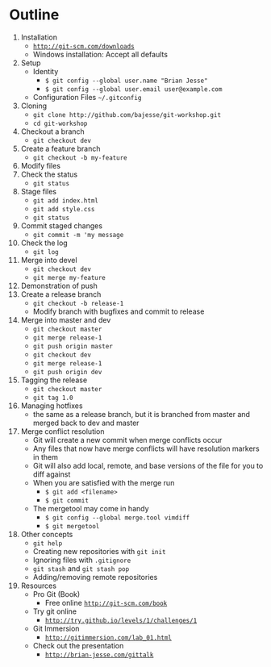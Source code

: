 # Outline

1. Installation
   * [`http://git-scm.com/downloads`](http://git-scm.com/downloads)
   * Windows installation: Accept all defaults
2. Setup
   * Identity 
     - `$ git config --global user.name "Brian Jesse"`
     - `$ git config --global user.email user@example.com`
   * Configuration Files `~/.gitconfig`
3. Cloning
   * `git clone http://github.com/bajesse/git-workshop.git`
   * `cd git-workshop`
4. Checkout a branch
   * `git checkout dev`
5. Create a feature branch
   * `git checkout -b my-feature`
6. Modify files 
7. Check the status
   * `git status`
8. Stage files
   * `git add index.html`
   * `git add style.css`
   * `git status`
9. Commit staged changes
   * `git commit -m 'my message`
10. Check the log
    * `git log`
11. Merge into devel
    * `git checkout dev`
    * `git merge my-feature`
12. Demonstration of push
13. Create a release branch
    * `git checkout -b release-1`
    * Modify branch with bugfixes and commit to release
14. Merge into master and dev
    * `git checkout master`
    * `git merge release-1`
    * `git push origin master`
    * `git checkout dev`
    * `git merge release-1`
    * `git push origin dev`
15. Tagging the release
    * `git checkout master`
    * `git tag 1.0`
16. Managing hotfixes
    * the same as a release branch, but it is branched from master and merged back to dev and master
17. Merge conflict resolution
    * Git will create a new commit when merge conflicts occur
    * Any files that now have merge conflicts will have resolution markers in them
    * Git will also add local, remote, and base versions of the file for you to diff against
    * When you are satisfied with the merge run
      - `$ git add <filename>`
      - `$ git commit`
    * The mergetool may come in handy
      - `$ git config --global merge.tool vimdiff`
      - `$ git mergetool`
18. Other concepts
    * `git help`
    * Creating new repositories with `git init`
    * Ignoring files with `.gitignore`
    * `git stash` and `git stash pop`
    * Adding/removing remote repositories
19. Resources
    * Pro Git (Book)
      - Free online [`http://git-scm.com/book`](http://git-scm.com/book)
    * Try git online
      - [`http://try.github.io/levels/1/challenges/1`](http://try.github.io/levels/1/challenges/1)
    * Git Immersion
      - [`http://gitimmersion.com/lab_01.html`](http://gitimmersion.com/lab_01.html)
    * Check out the presentation
      - [`http://brian-jesse.com/gittalk`](http://brian-jesse.com/gittalk)

